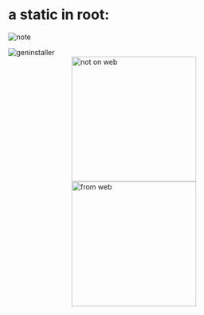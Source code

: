 # a static in root:


![ note ]( note.jpeg )

<img src="favicon.ico" alt="geninstaller">

<img src="https://img.black-book-editions.fr/toto.jpg" alt="not on web" width=250 style="display: block; margin: auto;">

<img src="https://img.black-book-editions.fr/VqEQXj8pdVOxGiKFcyG6ocg2TCY=/960x/images/products/3/8/9/d/389dfec99d912874e1f89c91261e3dda9f1dbbba_262.jpg" alt="from web" width=250 style="display: block; margin: auto;">
